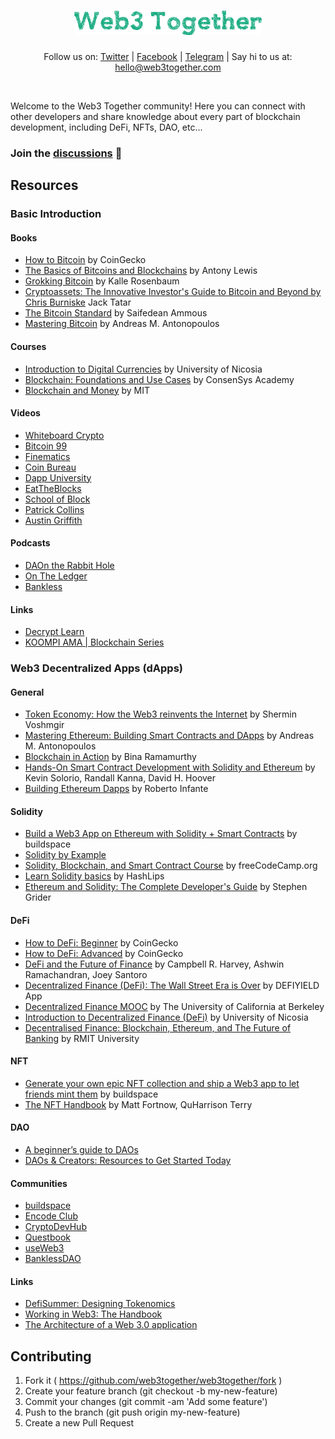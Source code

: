 <h1 align="center">
<img src="logo.png" width="300px">
</h1>

<p align="center">
Follow us on: <a href="https://twitter.com/web3together">Twitter</a> |  <a href="https://www.facebook.com/Web3Together">Facebook</a> | <a href="https://t.me/TheWeb3Together">Telegram</a> | Say hi to us  at: <a href="mailto:hello@web3together.com">hello@web3together.com</a>
</p>
<br>

Welcome to the Web3 Together community! Here you can connect with other developers and share knowledge about every part of blockchain development, including DeFi, NFTs, DAO, etc...

### Join the [discussions](https://github.com/web3together/web3together/discussions) 💬

## Resources

### Basic Introduction

#### Books

* [How to Bitcoin](https://www.amazon.com/How-Bitcoin-CoinGecko-ebook/dp/B08XVZLKHT) by CoinGecko
* [The Basics of Bitcoins and Blockchains](https://www.amazon.com/Basics-Bitcoins-Blockchains-Introduction-Cryptocurrencies/dp/1633538001) by Antony Lewis
* [Grokking Bitcoin](https://www.amazon.com/Grokking-Bitcoin-Kalle-Rosenbaum/dp/1617294640) by Kalle Rosenbaum
* [Cryptoassets: The Innovative Investor's Guide to Bitcoin and Beyond by Chris Burniske](https://www.amazon.com/Cryptoassets-Innovative-Investors-Bitcoin-Beyond/dp/1260026671) Jack Tatar
* [The Bitcoin Standard](https://www.amazon.com/Bitcoin-Standard-Decentralized-Alternative-Central/dp/1119473861) by Saifedean Ammous
* [Mastering Bitcoin](https://www.amazon.com/Mastering-Bitcoin-Programming-Open-Blockchain/dp/1491954388) by Andreas M. Antonopoulos

#### Courses

* [Introduction to Digital Currencies](https://www.unic.ac.cy/blockchain/free-mooc/) by University of Nicosia
* [Blockchain: Foundations and Use Cases](https://www.coursera.org/learn/blockchain-foundations-and-use-cases) by ConsenSys Academy
* [Blockchain and Money](https://ocw.mit.edu/courses/sloan-school-of-management/15-s12-blockchain-and-money-fall-2018/) by MIT

#### Videos

* [Whiteboard Crypto](https://www.youtube.com/channel/UCsYYksPHiGqXHPoHI-fm5sg)
* [Bitcoin 99](https://www.youtube.com/channel/UCQQ_fGcMDxlKre3SEqEWrLA)
* [Finematics](https://www.youtube.com/channel/UCh1ob28ceGdqohUnR7vBACA)
* [Coin Bureau](https://www.youtube.com/channel/UCqK_GSMbpiV8spgD3ZGloSw)
* [Dapp University](https://www.youtube.com/channel/UCY0xL8V6NzzFcwzHCgB8orQ)
* [EatTheBlocks](https://www.youtube.com/channel/UCZM8XQjNOyG2ElPpEUtNasA)
* [School of Block](https://www.ledger.com/academy/school-of-block)
* [Patrick Collins](https://www.youtube.com/c/PatrickCollins/featured)
* [Austin Griffith](https://www.youtube.com/channel/UC_HI2i2peo1A-STdG22GFsA)

#### Podcasts

* [DAOn the Rabbit Hole](https://podcasts.apple.com/us/podcast/daon-the-rabbit-hole/id1596150103)
* [On The Ledger](https://www.ledger.com/the-ledger-podcast)
* [Bankless](https://podcasts.apple.com/us/podcast/bankless/id1499409058)

#### Links

* [Decrypt Learn](https://decrypt.co/learn)
* [KOOMPI AMA | Blockchain Series](https://www.youtube.com/playlist?list=PLjhxEYHz6zkdcSxQv9ULwnimRjcWKC9l5)

### Web3 Decentralized Apps (dApps)

#### General

* [Token Economy: How the Web3 reinvents the Internet](https://www.amazon.com/Token-Economy-Web3-reinvents-Internet/dp/3982103819) by Shermin Voshmgir
* [Mastering Ethereum: Building Smart Contracts and DApps](https://www.amazon.com/Mastering-Ethereum-Building-Smart-Contracts/dp/1491971940) by Andreas M. Antonopoulos
* [Blockchain in Action](https://www.amazon.com/Blockchain-Action-Bina-Ramamurthy/dp/1617296333) by Bina Ramamurthy
* [Hands-On Smart Contract Development with Solidity and Ethereum](https://www.amazon.com/Hands-Contract-Development-Solidity-Ethereum/dp/1492045268) by Kevin Solorio, Randall Kanna, David H. Hoover
* [Building Ethereum Dapps](https://www.amazon.com/Building-Ethereum-DApps-Decentralized-Applications/dp/1617295159) by Roberto Infante

#### Solidity

* [Build a Web3 App on Ethereum with Solidity + Smart Contracts](https://buildspace.so/solidity) by buildspace
* [Solidity by Example](https://solidity-by-example.org/)
* [Solidity, Blockchain, and Smart Contract Course](https://www.freecodecamp.org/news/learn-solidity-blockchain-and-smart-contracts-in-a-free/) by freeCodeCamp.org
* [Learn Solidity basics](https://www.youtube.com/playlist?list=PLvfQp12V0hS2PQd9-X-E2AjmXj1o05WOo) by HashLips
* [Ethereum and Solidity: The Complete Developer's Guide](https://www.udemy.com/course/ethereum-and-solidity-the-complete-developers-guide/) by Stephen Grider

#### DeFi

* [How to DeFi: Beginner](https://www.amazon.com/How-DeFi-Beginner-Coin-Gecko/dp/B098GT2PSG) by CoinGecko
* [How to DeFi: Advanced](https://www.amazon.com/How-DeFi-Advanced-Coin-Gecko/dp/B098H215P3) by CoinGecko
* [DeFi and the Future of Finance](https://www.amazon.com/DeFi-Future-Finance-Campbell-Harvey/dp/1119836018) by Campbell R. Harvey, Ashwin Ramachandran, Joey Santoro
* [Decentralized Finance (DeFi): The Wall Street Era is Over](https://www.amazon.com/Wall-Street-Over-Cryptocurrency-Decentralized/dp/1527295362) by DEFIYIELD App
* [Decentralized Finance MOOC](https://defi-learning.org/) by The University of California at Berkeley
* [Introduction to Decentralized Finance (DeFi)](https://www.unic.ac.cy/blockchain/free-defi-mooc/) by University of Nicosia
* [Decentralised Finance: Blockchain, Ethereum, and The Future of Banking](https://www.futurelearn.com/courses/defi-exploring-decentralised-finance-with-blockchain-technologies) by RMIT University

#### NFT

* [Generate your own epic NFT collection and ship a Web3 app to let friends mint them](https://buildspace.so/build-nfts) by buildspace
* [The NFT Handbook](https://www.amazon.com/NFT-Handbook-Create-Non-Fungible-Tokens/dp/111983838X) by Matt Fortnow, QuHarrison Terry

#### DAO

* [A beginner’s guide to DAOs](https://linda.mirror.xyz/Vh8K4leCGEO06_qSGx-vS5lvgUqhqkCz9ut81WwCP2o)
* [DAOs & Creators: Resources to Get Started Today](https://kinjal.mirror.xyz/eD3-Sgv2h50j-kwjHQCOnwqMKqSLTfnrqrtNypU-P5k)

#### Communities

* [buildspace](https://buildspace.so/)
* [Encode Club](https://www.encode.club/)
* [CryptoDevHub](https://cryptodevhub.io/)
* [Questbook](https://www.questbook.app/)
* [useWeb3](https://www.useweb3.xyz/)
* [BanklessDAO](https://www.bankless.community/)

#### Links

* [DefiSummer: Designing Tokenomics](https://www.youtube.com/watch?v=KCMRgK3A_Y4)
* [Working in Web3: The Handbook](https://web3.smsunarto.com/)
* [The Architecture of a Web 3.0 application](https://www.preethikasireddy.com/post/the-architecture-of-a-web-3-0-application)

## Contributing

1. Fork it ( https://github.com/web3together/web3together/fork )
2. Create your feature branch (git checkout -b my-new-feature)
3. Commit your changes (git commit -am 'Add some feature')
4. Push to the branch (git push origin my-new-feature)
5. Create a new Pull Request
